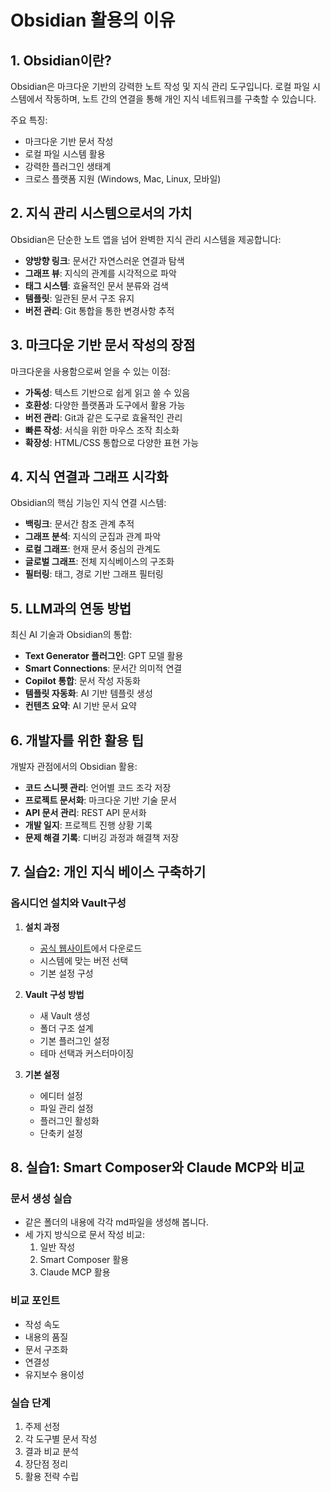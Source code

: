 # Obsidian 활용의 이유

## 1. Obsidian이란?
Obsidian은 마크다운 기반의 강력한 노트 작성 및 지식 관리 도구입니다. 로컬 파일 시스템에서 작동하며, 노트 간의 연결을 통해 개인 지식 네트워크를 구축할 수 있습니다.

주요 특징:
* 마크다운 기반 문서 작성
* 로컬 파일 시스템 활용
* 강력한 플러그인 생태계
* 크로스 플랫폼 지원 (Windows, Mac, Linux, 모바일)

## 2. 지식 관리 시스템으로서의 가치
Obsidian은 단순한 노트 앱을 넘어 완벽한 지식 관리 시스템을 제공합니다:

* **양방향 링크**: 문서간 자연스러운 연결과 탐색
* **그래프 뷰**: 지식의 관계를 시각적으로 파악
* **태그 시스템**: 효율적인 문서 분류와 검색
* **템플릿**: 일관된 문서 구조 유지
* **버전 관리**: Git 통합을 통한 변경사항 추적

## 3. 마크다운 기반 문서 작성의 장점
마크다운을 사용함으로써 얻을 수 있는 이점:

* **가독성**: 텍스트 기반으로 쉽게 읽고 쓸 수 있음
* **호환성**: 다양한 플랫폼과 도구에서 활용 가능
* **버전 관리**: Git과 같은 도구로 효율적인 관리
* **빠른 작성**: 서식을 위한 마우스 조작 최소화
* **확장성**: HTML/CSS 통합으로 다양한 표현 가능

## 4. 지식 연결과 그래프 시각화
Obsidian의 핵심 기능인 지식 연결 시스템:

* **백링크**: 문서간 참조 관계 추적
* **그래프 분석**: 지식의 군집과 관계 파악
* **로컬 그래프**: 현재 문서 중심의 관계도
* **글로벌 그래프**: 전체 지식베이스의 구조화
* **필터링**: 태그, 경로 기반 그래프 필터링

## 5. LLM과의 연동 방법
최신 AI 기술과 Obsidian의 통합:

* **Text Generator 플러그인**: GPT 모델 활용
* **Smart Connections**: 문서간 의미적 연결
* **Copilot 통합**: 문서 작성 자동화
* **템플릿 자동화**: AI 기반 템플릿 생성
* **컨텐츠 요약**: AI 기반 문서 요약

## 6. 개발자를 위한 활용 팁
개발자 관점에서의 Obsidian 활용:

* **코드 스니펫 관리**: 언어별 코드 조각 저장
* **프로젝트 문서화**: 마크다운 기반 기술 문서
* **API 문서 관리**: REST API 문서화
* **개발 일지**: 프로젝트 진행 상황 기록
* **문제 해결 기록**: 디버깅 과정과 해결책 저장

## 7. 실습2: 개인 지식 베이스 구축하기
### 옵시디언 설치와 Vault구성

1. **설치 과정**
   * [공식 웹사이트](https://obsidian.md)에서 다운로드
   * 시스템에 맞는 버전 선택
   * 기본 설정 구성

2. **Vault 구성 방법**
   * 새 Vault 생성
   * 폴더 구조 설계
   * 기본 플러그인 설정
   * 테마 선택과 커스터마이징

3. **기본 설정**
   * 에디터 설정
   * 파일 관리 설정
   * 플러그인 활성화
   * 단축키 설정

## 8. 실습1: Smart Composer와 Claude MCP와 비교

### 문서 생성 실습
* 같은 폴더의 내용에 각각 md파일을 생성해 봅니다.
* 세 가지 방식으로 문서 작성 비교:
  1. 일반 작성
  2. Smart Composer 활용
  3. Claude MCP 활용

### 비교 포인트
* 작성 속도
* 내용의 품질
* 문서 구조화
* 연결성
* 유지보수 용이성

### 실습 단계
1. 주제 선정
2. 각 도구별 문서 작성
3. 결과 비교 분석
4. 장단점 정리
5. 활용 전략 수립 